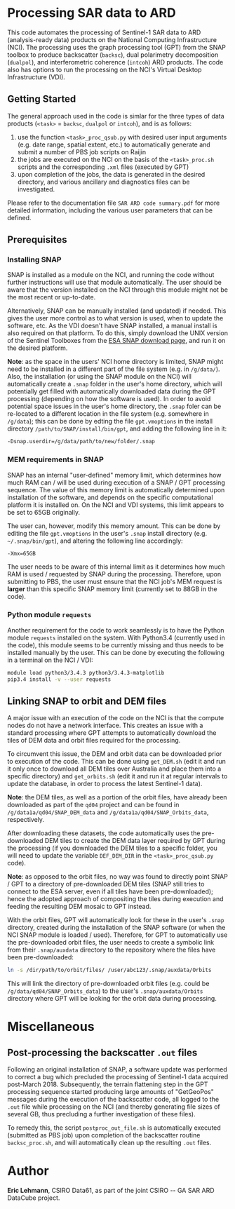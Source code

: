 # Processing SAR data to ARD

This code automates the processing of Sentinel-1 SAR data to ARD (analysis-ready data) products on the National Computing Infrastructure (NCI). The processing uses the graph processing tool (GPT) from the SNAP toolbox to produce backscatter (`backsc`), dual polarimetry decomposition (`dualpol`), and interferometric coherence (`intcoh`) ARD products. The code also has options to run the processing on the NCI's Virtual Desktop Infrastructure (VDI).


## Getting Started

The general approach used in the code is simlar for the three types of data products (`<task>` = `backsc`, `dualpol` or `intcoh`), and is as follows:
1. use the function `<task>_proc_qsub.py` with desired user input arguments (e.g. date range, spatial extent, etc.) to automatically generate and submit a number of PBS job scripts on Raijin
1. the jobs are executed on the NCI on the basis of the `<task>_proc.sh` scripts and the corresponding `.xml` files (executed by GPT)
1. upon completion of the jobs, the data is generated in the desired directory, and various ancillary and diagnostics files can be investigated.
 
Please refer to the documentation file `SAR ARD code summary.pdf` for more detailed information, including the various user parameters that can be defined.


## Prerequisites

### Installing SNAP

SNAP is installed as a module on the NCI, and running the code without further instructions will use that module automatically. The user should be aware that the version installed on the NCI through this module might not be the most recent or up-to-date.

Alternatively, SNAP can be manually installed (and updated) if needed. This gives the user more control as to what version is used, when to update the software, etc. As the VDI doesn't have SNAP installed, a manual install is also required on that platform. To do this, simply download the UNIX version of the Sentinel Toolboxes from the [ESA SNAP download page](https://step.esa.int/main/download/snap-download/), and run it on the desired platform.

**Note**: as the space in the users' NCI home directory is limited, SNAP might need to be installed in a different part of the file system (e.g. in `/g/data/`). Also, the installation (or using the SNAP module on the NCI) will automatically create a `.snap` folder in the user's home directory, which will potentially get filled with automatically downloaded data during the GPT processing (depending on how the software is used). In order to avoid potential space issues in the user's home directory, the `.snap` foler can be re-located to a different location in the file system (e.g. somewhere in `/g/data`); this can be done by edting the file `gpt.vmoptions` in the install directory `/path/to/SNAP/install/bin/gpt`, and adding the following line in it:

```bash
-Dsnap.userdir=/g/data/path/to/new/folder/.snap
```

### MEM requirements in SNAP

SNAP has an internal "user-defined" memory limit, which determines how much RAM can / will be used during execution of a SNAP / GPT processing sequence. The value of this memory limit is automatically determined upon installation of the software, and depends on the specific computational platform it is installed on. On the NCI and VDI systems, this limit appears to be set to 65GB originally.

The user can, however, modify this memory amount. This can be done by editing the file `gpt.vmoptions` in the user's `.snap` install directory (e.g. `~/.snap/bin/gpt`), and altering the following line accordingly:

```bash
-Xmx=65GB
```

The user needs to be aware of this internal limit as it determines how much RAM is used / requested by SNAP during the processing. Therefore, upon submitting to PBS, the user must ensure that the NCI job's MEM request is **larger** than this specific SNAP memory limit (currently set to 88GB in the code). 


### Python module `requests`

Another requirement for the code to work seamlessly is to have the Python module `requests` installed on the system. With Python3.4 (currently used in the code), this module seems to be currently missing and thus needs to be installed manually by the user. This can be done by executing the following in a terminal on the NCI / VDI:

```bash
module load python3/3.4.3 python3/3.4.3-matplotlib
pip3.4 install -v --user requests
```

## Linking SNAP to orbit and DEM files

A major issue with an execution of the code on the NCI is that the compute nodes do not have a network interface. This creates an issue with a standard processing where GPT attempts to automatically download the tiles of DEM data and orbit files required for the processing.

To circumvent this issue, the DEM and orbit data can be downloaded prior to execution of the code. This can be done using `get_DEM.sh` (edit it and run it only once to download all DEM tiles over Australia and place them into a specific directory) and `get_orbits.sh` (edit it and run it at regular intervals to update the database, in order to process the latest Sentinel-1 data).

**Note**: the DEM tiles, as well as a portion of the orbit files, have already been downloaded as part of the `qd04` project and can be found in `/g/data1a/qd04/SNAP_DEM_data` and `/g/data1a/qd04/SNAP_Orbits_data`, respectively.

After downloading these datasets, the code automatically uses the pre-downloaded DEM tiles to create the DEM data layer required by GPT during the processing (if you downloaded the DEM tiles to a specific folder, you will need to update the variable `DEF_DEM_DIR` in the `<task>_proc_qsub.py` code).

**Note**: as opposed to the orbit files, no way was found to directly point SNAP / GPT to a directory of pre-downloaded DEM tiles (SNAP still tries to connect to the ESA server, even if all tiles have been pre-downloaded); hence the adopted approach of compositing the tiles during execution and feeding the resulting DEM mosaic to GPT instead.

With the orbit files, GPT will automatically look for these in the user's `.snap` directory, created during the installation of the SNAP software (or when the NCI SNAP module is loaded / used). Therefore, for GPT to automatically use the pre-downloaded orbit files, the user needs to create a symbolic link from their `.snap/auxdata` directory to the repository where the files have been pre-downloaded:

```bash
ln -s /dir/path/to/orbit/files/ /user/abc123/.snap/auxdata/Orbits
```

This will link the directory of pre-downloaded orbit files (e.g. could be `/g/data/qd04/SNAP_Orbits_data`) to the user's `.snap/auxdata/Orbits` directory where GPT will be looking for the orbit data during processing.

# Miscellaneous

## Post-processing the backscatter `.out` files

Following an original installation of SNAP, a software update was performed to correct a bug which precluded the processing of Sentinel-1 data acquired post-March 2018. Subsequently, the terrain flattening step in the GPT processing sequence started producing large amounts of "GetGeoPos" messages during the execution of the backscatter code, all logged to the `.out` file while processing on the NCI (and thereby generating file sizes of several GB, thus precluding a further investigation of these files). 

To remedy this, the script `postproc_out_file.sh` is automatically executed (submitted as PBS job) upon completion of the backscatter routine `backsc_proc.sh`, and will automatically clean up the resulting `.out` files.

# Author
**Eric Lehmann**, CSIRO Data61, as part of the joint CSIRO -- GA SAR ARD DataCube project.
